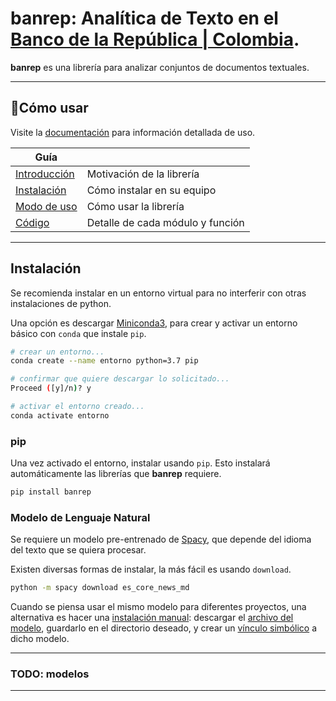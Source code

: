 # banrep: Analítica de Texto en el [Banco de la República | Colombia][web_banrep].

[web_banrep]: http://www.banrep.gov.co/

**banrep** es una librería para analizar conjuntos de documentos textuales.

----

## 📖Cómo usar

Visite la [documentación][web_docs] para información detallada de uso.

[web_docs]: https:www.ejemplo.com

| Guía                       |                                  |
|----------------------------|----------------------------------|
| [Introducción][intro]      | Motivación de la librería        |
| [Instalación][instalacion] | Cómo instalar en su equipo       |
| [Modo de uso][uso]         | Cómo usar la librería            |
| [Código][api]              | Detalle de cada módulo y función |

[intro]: https://www.intro.com
[instalacion]: https://www.intro.com
[uso]: https://www.intro.com
[api]: https://www.intro.com

----

## Instalación

Se recomienda instalar en un entorno virtual para no interferir con otras instalaciones de python.

Una opción es descargar [Miniconda3][web_conda], para crear y activar un entorno básico con `conda` que instale `pip`.

[web_conda]: https://conda.io/miniconda.html

```bash
# crear un entorno...
conda create --name entorno python=3.7 pip

# confirmar que quiere descargar lo solicitado...
Proceed ([y]/n)? y

# activar el entorno creado...
conda activate entorno
```

### pip

Una vez activado el entorno, instalar usando `pip`. Esto instalará automáticamente las librerías que **banrep** requiere.

```bash
pip install banrep
```

### Modelo de Lenguaje Natural

Se requiere un modelo pre-entrenado de [Spacy][spacy_models], que depende del idioma del texto que se quiera procesar.

[spacy_models]: https://spacy.io/models

Existen diversas formas de instalar, la más fácil es usando `download`.

```bash
python -m spacy download es_core_news_md
```

Cuando se piensa usar el mismo modelo para diferentes proyectos, una alternativa es hacer una [instalación manual][spacy_manual]: descargar el [archivo del modelo][spacy_esmd], guardarlo en el directorio deseado, y crear un [vínculo simbólico][spacy_link] a dicho modelo.

[spacy_manual]: https://spacy.io/usage/models#download-manual
[spacy_esmd]: https://github.com/explosion/spacy-models/releases/download/es_core_news_md-2.1.0/es_core_news_md-2.1.0.tar.gz
[spacy_link]: https://spacy.io/usage/models#usage-link

----

### TODO: modelos

----

[web_repo]: https://github.com/munozbravo/banrep
